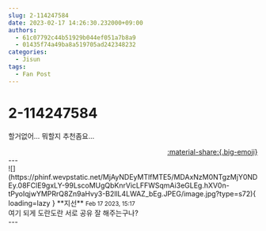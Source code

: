 ```yaml
---
slug: 2-114247584
date: 2023-02-17 14:26:30.232000+09:00
authors:
  - 61c07792c44b51929b044ef051a7b8a9
  - 01435f74a49ba8a519705ad242348232
categories:
  - Jisun
tags:
  - Fan Post
---
```


# 2-114247584

<div class="post-container" markdown="1">
<div class="content-container md-sidebar__scrollwrap" markdown="1">

할거없어... 뭐할지 추천좀요...

</div>
</div>

<div style="text-align: right;" markdown="1">
<a href="https://weverse.io/fromis9/fanpost/2-114247584" style="text-align: right;">:material-share:{.big-emoji}</a>
</div>
---

<div class="comments-container md-sidebar__scrollwrap" markdown="1">
<div class="comment" markdown="1">
<div class='id-container' markdown="1">
![](https://phinf.wevpstatic.net/MjAyNDEyMTlfMTE5/MDAxNzM0NTgzMjY0NDEy.08FClE9gxLY-99LscoMUgQbKnrVicLFFWSqmAi3eGLEg.hXV0n-tPyoIqjwYMPRrQ8Zn9aHvy3-B2llL4LWAZ_bEg.JPEG/image.jpg?type=s72){ loading=lazy }
**<span class="artist">지선</span>** <small>Feb 17 2023, 15:17</small><br>
</div>
<div class='comment-body' markdown="1">
여기 되게 도란도란 서로 공유 잘 해주는구나?
</div>
</div>
</div>
---
